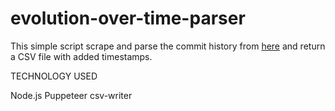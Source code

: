 # evolution-over-time-parser

This simple script scrape and parse the commit history from [here](https://github.com/leilakaltouma/evolution-over-time/tree/main) and return a CSV file with added timestamps.

TECHNOLOGY USED

Node.js 
Puppeteer 
csv-writer
